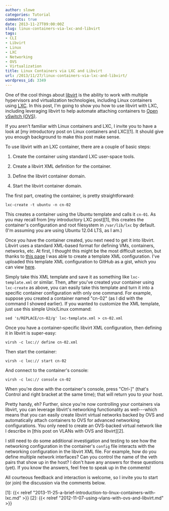 ```yaml
---
author: slowe
categories: Tutorial
comments: true
date: 2013-11-27T09:00:00Z
slug: linux-containers-via-lxc-and-libvirt
tags:
- CLI
- Libvirt
- Linux
- LXC
- Networking
- OVS
- Virtualization
title: Linux Containers via LXC and Libvirt
url: /2013/11/27/linux-containers-via-lxc-and-libvirt/
wordpress_id: 3349
---
```


One of the cool things about [libvirt](http://libvirt.org/) is the ability to work with multiple hypervisors and virtualization technologies, including Linux containers using [LXC](http://linuxcontainers.org/). In this post, I'm going to show you how to use libvirt with LXC, including leveraging libvirt to help automate attaching containers to [Open vSwitch (OVS)](http://openvswitch.org/).

If you aren't familiar with Linux containers and LXC, I invite you to have a look at [my introductory post on Linux containers and LXC][1]. It should give you enough background to make this post make sense.

To use libvirt with an LXC container, there are a couple of basic steps:

1. Create the container using standard LXC user-space tools.

2. Create a libvirt XML definition for the container.

3. Define the libvirt container domain.

4. Start the libvirt container domain.

The first part, creating the container, is pretty straightforward:

    lxc-create -t ubuntu -n cn-02

This creates a container using the Ubuntu template and calls it `cn-01`. As you may recall from [my introductory LXC post][1], this creates the container's configuration and root filesystem in `/var/lib/lxc` by default. (I'm assuming you are using Ubuntu 12.04 LTS, as I am.)

Once you have the container created, you next need to get it into libvirt. Libvirt uses a standard XML-based format for defining VMs, containers, networks, etc. At first, I thought this might be the most difficult section, but thanks to [this page](https://wiki.ubuntu.com/SergeHallyn_libvirtlxc) I was able to create a template XML configuration. I've uploaded this template XML configuration to GitHub as a gist, which you can view [here](https://gist.github.com/lowescott/7647800).

Simply take this XML template and save it as something like `lxc-template.xml` or similar. Then, after you've created your container using `lxc-create` as above, you can easily take this template and turn it into a specific container configuration with only one command. For example, suppose you created a container named "cn-02" (as I did with the command I showed earlier). If you wanted to customize the XML template, just use this simple Unix/Linux command:

    sed 's/REPLACE/cn-02/g' lxc-template.xml > cn-02.xml

Once you have a container-specific libvirt XML configuration, then defining it in libvirt is super-easy:

    virsh -c lxc:// define cn-02.xml

Then start the container:

    virsh -c lxc:// start cn-02

And connect to the container's console:

    virsh -c lxc:// console cn-02

When you're done with the container's console, press "Ctrl-]" (that's Control and right bracket at the same time); that will return you to your host.

Pretty handy, eh? Further, since you're now controlling your containers via libvirt, you can leverage libvirt's networking functionality as well---which means that you can easily create libvirt virtual networks backed by OVS and automatically attach containers to OVS for advanced networking configurations. You only need to create an OVS-backed virtual network like I describe in [this post on VLANs with OVS and libvirt][2].

I still need to do some additional investigation and testing to see how the networking configuration in the container's `config` file interacts with the networking configuration in the libvirt XML file. For example, how do you define multiple network interfaces? Can you control the name of the veth pairs that show up in the host? I don't have any answers for these questions (yet). If you know the answers, feel free to speak up in the comments!

All courteous feedback and interaction is welcome, so I invite you to start (or join) the discussion via the comments below.

[1]: {{< relref "2013-11-25-a-brief-introduction-to-linux-containers-with-lxc.md" >}}
[2]: {{< relref "2012-11-07-using-vlans-with-ovs-and-libvirt.md" >}}
